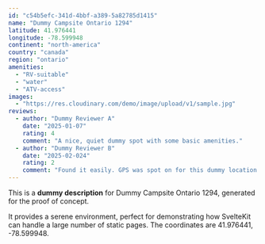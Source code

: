 ```yaml
---
id: "c54b5efc-341d-4bbf-a389-5a82785d1415"
name: "Dummy Campsite Ontario 1294"
latitude: 41.976441
longitude: -78.599948
continent: "north-america"
country: "canada"
region: "ontario"
amenities:
  - "RV-suitable"
  - "water"
  - "ATV-access"
images:
  - "https://res.cloudinary.com/demo/image/upload/v1/sample.jpg"
reviews:
  - author: "Dummy Reviewer A"
    date: "2025-01-07"
    rating: 4
    comment: "A nice, quiet dummy spot with some basic amenities."
  - author: "Dummy Reviewer B"
    date: "2025-02-024"
    rating: 2
    comment: "Found it easily. GPS was spot on for this dummy location."
---
```


This is a **dummy description** for Dummy Campsite Ontario 1294, generated for the proof of concept.

It provides a serene environment, perfect for demonstrating how SvelteKit can handle a large number of static pages. The coordinates are 41.976441, -78.599948.
